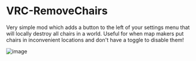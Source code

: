 # VRC-RemoveChairs
Very simple mod which adds a button to the left of your settings menu that will locally destroy all chairs in a world. Useful for when map makers put chairs in inconvenient locations and don't have a toggle to disable them! 

![image](https://user-images.githubusercontent.com/68404726/97511303-c5b73e80-1954-11eb-9526-ae7b02de3f27.png)

